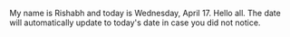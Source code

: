 My name is Rishabh and today is Wednesday, April 17. Hello all. The date will automatically update to today's date in case you did not notice.
